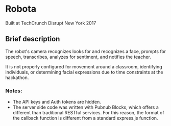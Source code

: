 # Robota

Built at TechCrunch Disrupt New York 2017

## Brief description
The robot's camera recognizes looks for and recognizes a face, prompts for speech, transcribes, analyzes for sentiment, and notifies the teacher.

It is not properly configured for movement around a classroom, identifying individuals, or determining facial expressions due to time constraints at the hackathon.

### Notes:
* The API keys and Auth tokens are hidden.
* The server side code was written with Pubnub Blocks, which offers a different than traditional RESTful services. For this reason, the format of the callback function is different from a standard express.js function.
